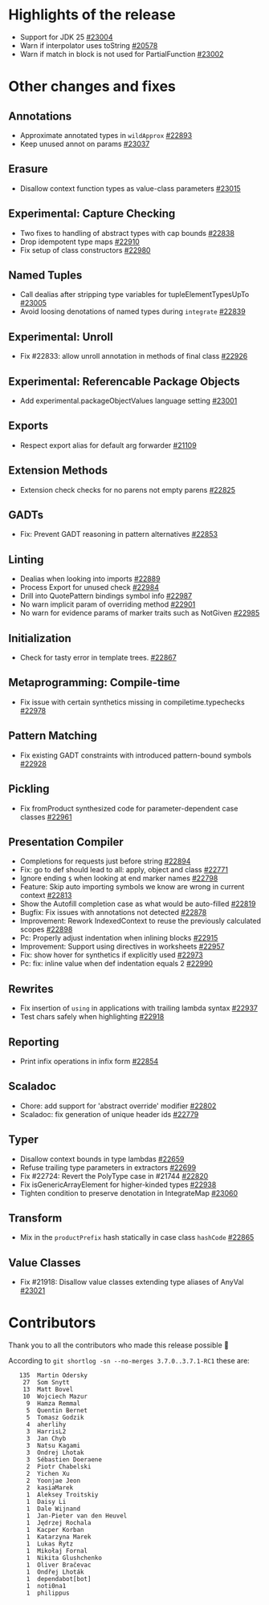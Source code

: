 # Highlights of the release

- Support for JDK 25 [#23004](https://github.com/scala/scala3/pull/23004)
- Warn if interpolator uses toString [#20578](https://github.com/scala/scala3/pull/20578)
- Warn if match in block is not used for PartialFunction [#23002](https://github.com/scala/scala3/pull/23002)

# Other changes and fixes

## Annotations

- Approximate annotated types in `wildApprox` [#22893](https://github.com/scala/scala3/pull/22893)
- Keep unused annot on params [#23037](https://github.com/scala/scala3/pull/23037)

## Erasure

- Disallow context function types as value-class parameters [#23015](https://github.com/scala/scala3/pull/23015)

## Experimental: Capture Checking

- Two fixes to handling of abstract types with cap bounds [#22838](https://github.com/scala/scala3/pull/22838)
- Drop idempotent type maps [#22910](https://github.com/scala/scala3/pull/22910)
- Fix setup of class constructors [#22980](https://github.com/scala/scala3/pull/22980)

## Named Tuples

- Call dealias after stripping type variables for tupleElementTypesUpTo [#23005](https://github.com/scala/scala3/pull/23005)
- Avoid loosing denotations of named types during `integrate` [#22839](https://github.com/scala/scala3/pull/22839)

## Experimental: Unroll

- Fix #22833: allow unroll annotation in methods of final class [#22926](https://github.com/scala/scala3/pull/22926)

## Experimental: Referencable Package Objects

- Add experimental.packageObjectValues language setting [#23001](https://github.com/scala/scala3/pull/23001)

## Exports

- Respect export alias for default arg forwarder [#21109](https://github.com/scala/scala3/pull/21109)

## Extension Methods

- Extension check checks for no parens not empty parens [#22825](https://github.com/scala/scala3/pull/22825)

## GADTs

- Fix: Prevent GADT reasoning in pattern alternatives [#22853](https://github.com/scala/scala3/pull/22853)

## Linting

- Dealias when looking into imports [#22889](https://github.com/scala/scala3/pull/22889)
- Process Export for unused check [#22984](https://github.com/scala/scala3/pull/22984)
- Drill into QuotePattern bindings symbol info [#22987](https://github.com/scala/scala3/pull/22987)
- No warn implicit param of overriding method [#22901](https://github.com/scala/scala3/pull/22901)
- No warn for evidence params of marker traits such as NotGiven [#22985](https://github.com/scala/scala3/pull/22985)

## Initialization

- Check for tasty error in template trees. [#22867](https://github.com/scala/scala3/pull/22867)

## Metaprogramming: Compile-time

- Fix issue with certain synthetics missing in compiletime.typechecks [#22978](https://github.com/scala/scala3/pull/22978)

## Pattern Matching

- Fix existing GADT constraints with introduced pattern-bound symbols [#22928](https://github.com/scala/scala3/pull/22928)

## Pickling

- Fix fromProduct synthesized code for parameter-dependent case classes [#22961](https://github.com/scala/scala3/pull/22961)

## Presentation Compiler

- Completions for requests just before string [#22894](https://github.com/scala/scala3/pull/22894)
- Fix: go to def should lead to all: apply, object and class [#22771](https://github.com/scala/scala3/pull/22771)
- Ignore ending `$` when looking at end marker names [#22798](https://github.com/scala/scala3/pull/22798)
- Feature: Skip auto importing symbols we know are wrong in current context [#22813](https://github.com/scala/scala3/pull/22813)
- Show the Autofill completion case as what would be auto-filled [#22819](https://github.com/scala/scala3/pull/22819)
- Bugfix: Fix issues with annotations not detected [#22878](https://github.com/scala/scala3/pull/22878)
- Improvement: Rework IndexedContext to reuse the previously calculated scopes [#22898](https://github.com/scala/scala3/pull/22898)
- Pc: Properly adjust indentation when inlining blocks [#22915](https://github.com/scala/scala3/pull/22915)
- Improvement: Support using directives in worksheets [#22957](https://github.com/scala/scala3/pull/22957)
- Fix: show hover for synthetics if explicitly used [#22973](https://github.com/scala/scala3/pull/22973)
- Pc: fix: inline value when def indentation equals 2 [#22990](https://github.com/scala/scala3/pull/22990)

## Rewrites

- Fix insertion of `using` in applications with trailing lambda syntax [#22937](https://github.com/scala/scala3/pull/22937)
- Test chars safely when highlighting [#22918](https://github.com/scala/scala3/pull/22918)

## Reporting

- Print infix operations in infix form [#22854](https://github.com/scala/scala3/pull/22854)

## Scaladoc

- Chore: add support for 'abstract override' modifier [#22802](https://github.com/scala/scala3/pull/22802)
- Scaladoc: fix generation of unique header ids [#22779](https://github.com/scala/scala3/pull/22779)

## Typer

- Disallow context bounds in type lambdas [#22659](https://github.com/scala/scala3/pull/22659)
- Refuse trailing type parameters in extractors [#22699](https://github.com/scala/scala3/pull/22699)
- Fix #22724: Revert the PolyType case in #21744 [#22820](https://github.com/scala/scala3/pull/22820)
- Fix isGenericArrayElement for higher-kinded types [#22938](https://github.com/scala/scala3/pull/22938)
- Tighten condition to preserve denotation in IntegrateMap [#23060](https://github.com/scala/scala3/pull/23060)

## Transform

- Mix in the `productPrefix` hash statically in case class `hashCode` [#22865](https://github.com/scala/scala3/pull/22865)

## Value Classes

- Fix #21918: Disallow value classes extending type aliases of AnyVal [#23021](https://github.com/scala/scala3/pull/23021)


# Contributors

Thank you to all the contributors who made this release possible 🎉

According to `git shortlog -sn --no-merges 3.7.0..3.7.1-RC1` these are:

```
   135  Martin Odersky
    27  Som Snytt
    13  Matt Bovel
    10  Wojciech Mazur
     9  Hamza Remmal
     5  Quentin Bernet
     5  Tomasz Godzik
     4  aherlihy
     3  HarrisL2
     3  Jan Chyb
     3  Natsu Kagami
     3  Ondrej Lhotak
     3  Sébastien Doeraene
     2  Piotr Chabelski
     2  Yichen Xu
     2  Yoonjae Jeon
     2  kasiaMarek
     1  Aleksey Troitskiy
     1  Daisy Li
     1  Dale Wijnand
     1  Jan-Pieter van den Heuvel
     1  Jędrzej Rochala
     1  Kacper Korban
     1  Katarzyna Marek
     1  Lukas Rytz
     1  Mikołaj Fornal
     1  Nikita Glushchenko
     1  Oliver Bračevac
     1  Ondřej Lhoták
     1  dependabot[bot]
     1  noti0na1
     1  philippus
```
